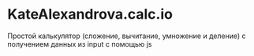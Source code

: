 # KateAlexandrova.calc.io
Простой калькулятор (сложение, вычитание, умножение и деление) с получением данных из input с помощью js
